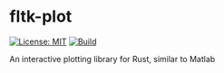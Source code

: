 # fltk-plot

[![License: MIT](https://img.shields.io/badge/License-MIT-yellow.svg)](https://opensource.org/licenses/MIT)
[![Build](https://github.com/GuzTech/fltk-plot/workflows/Build/badge.svg?branch=main)](https://github.com/GuzTech/fltk-plot/actions)

An interactive plotting library for Rust, similar to Matlab

